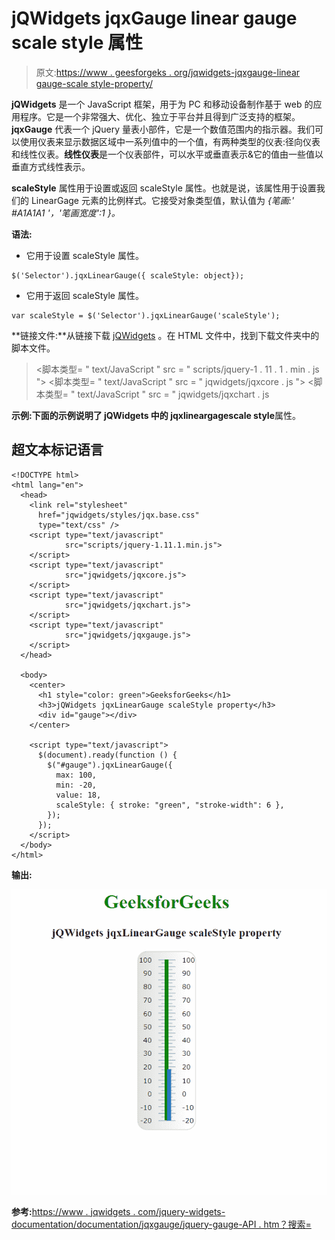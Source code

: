# jQWidgets jqxGauge linear gauge scale style 属性

> 原文:[https://www . geesforgeks . org/jqwidgets-jqxgauge-linear gauge-scale style-property/](https://www.geeksforgeeks.org/jqwidgets-jqxgauge-lineargauge-scalestyle-property/)

**jQWidgets** 是一个 JavaScript 框架，用于为 PC 和移动设备制作基于 web 的应用程序。它是一个非常强大、优化、独立于平台并且得到广泛支持的框架。 **jqxGauge** 代表一个 jQuery 量表小部件，它是一个数值范围内的指示器。我们可以使用仪表来显示数据区域中一系列值中的一个值，有两种类型的仪表:径向仪表和线性仪表。**线性仪表**是一个仪表部件，可以水平或垂直表示&它的值由一些值以垂直方式线性表示。

**scaleStyle** 属性用于设置或返回 scaleStyle 属性。也就是说，该属性用于设置我们的 LinearGage 元素的比例样式。它接受对象类型值，默认值为 *{笔画:' #A1A1A1 '，'笔画宽度':1 }。*

**语法:**

*   它用于设置 scaleStyle 属性。

```
$('Selector').jqxLinearGauge({ scaleStyle: object});
```

*   它用于返回 scaleStyle 属性。

```
var scaleStyle = $('Selector').jqxLinearGauge('scaleStyle');
```

**链接文件:**从链接下载 [jQWidgets](https://www.jqwidgets.com/download/) 。在 HTML 文件中，找到下载文件夹中的脚本文件。

> <link rel="”stylesheet”" href="”jqwidgets/styles/jqx.base.css”" type="”text/css”">
> <脚本类型= " text/JavaScript " src = " scripts/jquery-1 . 11 . 1 . min . js "></脚本类型>
> <脚本类型= " text/JavaScript " src = " jqwidgets/jqxcore . js "></脚本类型>
> <脚本类型= " text/JavaScript " src = " jqwidgets/jqxchart . js

**示例:**下面的示例说明了 jQWidgets 中的 jqxlineargage**scale style**属性。

## 超文本标记语言

```
<!DOCTYPE html>
<html lang="en">
  <head>
    <link rel="stylesheet"
      href="jqwidgets/styles/jqx.base.css"
      type="text/css" />
    <script type="text/javascript" 
            src="scripts/jquery-1.11.1.min.js">
    </script>
    <script type="text/javascript" 
            src="jqwidgets/jqxcore.js">
    </script>
    <script type="text/javascript" 
            src="jqwidgets/jqxchart.js">
    </script>
    <script type="text/javascript" 
            src="jqwidgets/jqxgauge.js">
    </script>
  </head>

  <body>
    <center>
      <h1 style="color: green">GeeksforGeeks</h1>
      <h3>jQWidgets jqxLinearGauge scaleStyle property</h3>
      <div id="gauge"></div>
    </center>

    <script type="text/javascript">
      $(document).ready(function () {
        $("#gauge").jqxLinearGauge({
          max: 100,
          min: -20,
          value: 18,
          scaleStyle: { stroke: "green", "stroke-width": 6 },
        });
      });
    </script>
  </body>
</html>
```

**输出:**

![](img/412fe629edfd291f9d3492439c16278b.png)

**参考:**[https://www . jqwidgets . com/jquery-widgets-documentation/documentation/jqxgauge/jquery-gauge-API . htm？搜索=](https://www.jqwidgets.com/jquery-widgets-documentation/documentation/jqxgauge/jquery-gauge-api.htm?search=)
